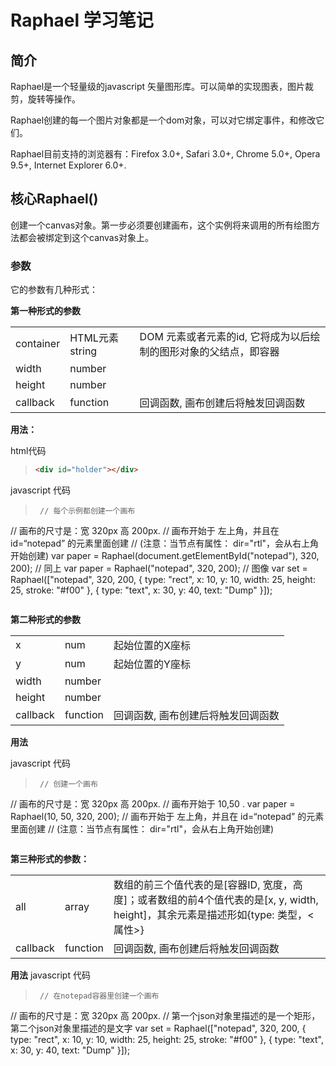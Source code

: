 # Raphael 学习笔记 #

## 简介 ##
Raphael是一个轻量级的javascript 矢量图形库。可以简单的实现图表，图片裁剪，旋转等操作。

Raphael创建的每一个图片对象都是一个dom对象，可以对它绑定事件，和修改它们。

Raphael目前支持的浏览器有：Firefox 3.0+, Safari 3.0+, Chrome 5.0+, Opera 9.5+, Internet Explorer 6.0+.


## 核心Raphael() ##
创建一个canvas对象。第一步必须要创建画布，这个实例将来调用的所有绘图方法都会被绑定到这个canvas对象上。

### 参数 ###
它的参数有几种形式：

**第一种形式的参数**
<table>
	<tr>
		<td>container</td>
		<td>HTML元素 string </td>
	    <td>DOM 元素或者元素的id, 它将成为以后绘制的图形对象的父结点，即容器</td>
	</tr>
    <tr>
		<td>width</td>
		<td>number</td>
	    <td></td>
	</tr>
    <tr>
		<td>height</td>
		<td>number</td>
	    <td></td>
	</tr> 
    <tr>
		<td>callback</td>
		<td>function</td>
	    <td>回调函数, 画布创建后将触发回调函数</td>
	</tr>  
</table>

**用法：**

html代码
>``` html
> <div id="holder"></div>
>```

javascript 代码
> ```
>  // 每个示例都创建一个画布
   // 画布的尺寸是：宽 320px 高 200px.
   // 画布开始于  左上角，并且在 id=“notepad” 的元素里面创建
   // (注意：当节点有属性： dir="rtl"，会从右上角开始创建)
   var paper = Raphael(document.getElementById("notepad"), 320, 200);
   // 同上
   var paper = Raphael("notepad", 320, 200);
   // 图像
   var set = Raphael(["notepad", 320, 200, {
     type: "rect",
     x: 10,
     y: 10,
     width: 25,
     height: 25,
     stroke: "#f00"
   }, {
     type: "text",
     x: 30,
     y: 40,
     text: "Dump"
 }]);
> ```

**第二种形式的参数**

<table>
	<tr>
		<td>x</td>
		<td>num</td>
	    <td>起始位置的X座标</td>
	</tr>
    <tr>
		<td>y</td>
		<td>num </td>
	    <td>起始位置的Y座标</td>
	</tr>
    <tr>
		<td>width</td>
		<td>number</td>
	    <td></td>
	</tr>
    <tr>
		<td>height</td>
		<td>number</td>
	    <td></td>
	</tr> 
    <tr>
		<td>callback</td>
		<td>function</td>
	    <td>回调函数, 画布创建后将触发回调函数</td>
	</tr>  
</table>

**用法**

javascript 代码
> ```
>  // 创建一个画布
   // 画布的尺寸是：宽 320px 高 200px.
   // 画布开始于 10,50 .
   var paper = Raphael(10, 50, 320, 200);
   // 画布开始于  左上角，并且在 id=“notepad” 的元素里面创建
   // (注意：当节点有属性： dir="rtl"，会从右上角开始创建)
   
> ```

**第三种形式的参数：**

<table>
	<tr>
		<td>all</td>
		<td>array</td>
	    <td>数组的前三个值代表的是[容器ID, 宽度，高度]；或者数组的前4个值代表的是[x, y, width, height]，其余元素是描述形如{type: 类型，<属性>}</td>
	</tr>
    <tr>
		<td>callback</td>
		<td>function</td>
	    <td>回调函数, 画布创建后将触发回调函数</td>
	</tr>  
</table>

**用法**
javascript 代码
> ```
>  // 在notepad容器里创建一个画布
   // 画布的尺寸是：宽 320px 高 200px.
   // 第一个json对象里描述的是一个矩形，第二个json对象里描述的是文字
   var set = Raphael(["notepad", 320, 200, {
     type: "rect",
     x: 10,
     y: 10,
     width: 25,
     height: 25,
     stroke: "#f00"
   }, {
     type: "text",
     x: 30,
     y: 40,
     text: "Dump"
 }]);
> ```